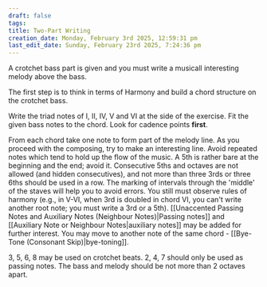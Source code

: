 ```yaml
---
draft: false
tags:
title: Two-Part Writing
creation_date: Monday, February 3rd 2025, 12:59:31 pm
last_edit_date: Sunday, February 23rd 2025, 7:24:36 pm
---
```


A crotchet bass part is given and you must write a musicall interesting melody above the bass.

The first step is to think in terms of Harmony and build a chord structure on the crotchet bass.

Write the triad notes of I, II, IV, V and VI at the side of the exercise. Fit the given bass notes to the chord. Look for cadence points **first**.

From each chord take one note to form part of the melody line. As you proceed with the composing, try to make an interesting line. Avoid repeated notes which tend to hold up the flow of the music. A 5th is rather bare at the beginning and the end; avoid it. Consecutive 5ths and octaves are not allowed (and hidden consecutives), and not more than three 3rds or three 6ths should be used in a row. The marking of intervals through the 'middle' of the staves will help you to avoid errors. You still must observe rules of harmony (e.g., in V-VI, when 3rd is doubled in chord VI, you can't write another root note; you must write a 3rd or a 5th). [[Unaccented Passing Notes and Auxiliary Notes (Neighbour Notes)|Passing notes]] and [[Auxiliary Note or Neighbour Notes|auxiliary notes]] may be added for further interest. You may move to another note of the same chord - [[Bye-Tone (Consonant Skip)|bye-toning]].

3, 5, 6, 8 may be used on crotchet beats. 2, 4, 7 should only be used as passing notes. The bass and melody should be not more than 2 octaves apart.
